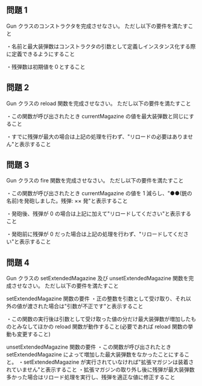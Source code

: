 ## 問題 1

Gun クラスのコンストラクタを完成させなさい。
ただし以下の要件を満たすこと

・名前と最大装弾数はコンストラクタの引数として定義しインスタンス化する際に定義できるようにすること

・残弾数は初期値を０とすること

## 問題 2

Gun クラスの reload 関数を完成させなさい。
ただし以下の要件を満たすこと

・この関数が呼び出されたとき currentMagazine の値を最大装弾数と同じにすること

・すでに残弾が最大の場合は上記の処理を行わず、"リロードの必要はありません"と表示すること

## 問題 3

Gun クラスの fire 関数を完成させなさい。
ただし以下の要件を満たすこと

・この関数が呼び出されたとき currentMagazine の値を 1 減らし、"●●(銃の名前)を発砲しました。残弾: ×× 発"と表示すること

・発砲後、残弾が 0 の場合は上記に加えて"リロードしてください"と表示すること

・発砲前に残弾が 0 だった場合は上記の処理を行わず、"リロードしてください"と表示すること

## 問題 4

Gun クラスの setExtendedMagazine 及び unsetExtendedMagazine 関数を完成させなさい。
ただし以下の要件を満たすこと

setExtendedMagazine 関数の要件
・正の整数を引数として受け取り、それ以外の値が渡された場合は"引数が不正です"と表示すること

・この関数の実行後は引数として受け取った値の分だけ最大装弾数が増加したものとみなしてほかの reload 関数が動作すること(必要であれば reload 関数の挙動も変更すること)

unsetExtendedMagazine 関数の要件
・この関数が呼び出されたとき setExtendedMagazine によって増加した最大装弾数をなかったことにすること。
・setExtendedMagazine が実行されていなければ"拡張マガジンは装着されていません"と表示すること
・拡張マガジンの取り外し後に残弾が最大装弾数多かった場合はリロード処理を実行し、残弾を適正な値に修正すること
